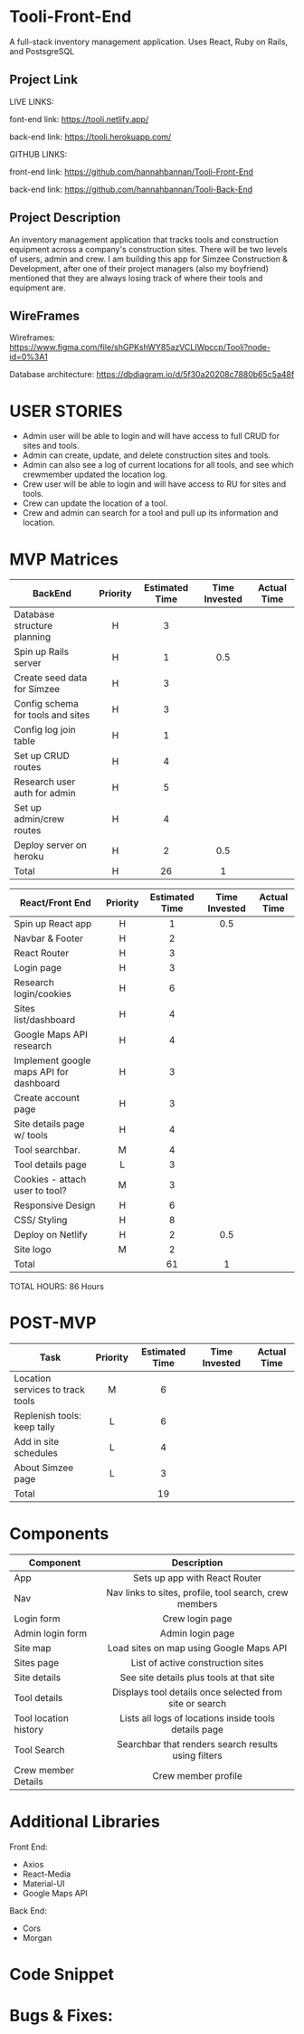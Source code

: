 
# Tooli-Front-End
A full-stack inventory management application. Uses React, Ruby on Rails, and PostsgreSQL

## Project Link

LIVE LINKS:

font-end link: https://tooli.netlify.app/

back-end link: https://tooli.herokuapp.com/

GITHUB LINKS:

front-end link: https://github.com/hannahbannan/Tooli-Front-End

back-end link: https://github.com/hannahbannan/Tooli-Back-End

## Project Description

An inventory management application that tracks tools and construction equipment across a company's construction sites. There will be two levels of users, admin and crew. I am building this app for Simzee Construction & Development, after one of their project managers (also my boyfriend) mentioned that they are always losing track of where their tools and equipment are.

## WireFrames

Wireframes: https://www.figma.com/file/shGPKshWY85azVCLIWpccp/Tooli?node-id=0%3A1


Database architecture: https://dbdiagram.io/d/5f30a20208c7880b65c5a48f


# USER STORIES

* Admin user will be able to login and will have access to full CRUD for sites and tools. 
* Admin can create, update, and delete construction sites and tools.
* Admin can also see a log of current locations for all tools, and see which crewmember updated the location log.
* Crew user will be able to login and will have access to RU for sites and tools.
* Crew can update the location of a tool.
* Crew and admin can search for a tool and pull up its information and location.

# MVP Matrices

| BackEnd                            | Priority | Estimated Time | Time Invested | Actual Time |
| ---------------------------------- | :------: | :------------: | :-----------: | :---------: |
|  Database structure planning       |    H     |       3        |               |             |
|  Spin up Rails server              |    H     |       1        |      0.5      |             |
|  Create seed data for Simzee       |    H     |       3        |               |             |
|  Config schema for tools and sites |    H     |       3        |               |             |
|  Config log join table             |    H     |       1        |               |             |
|  Set up CRUD routes                |    H     |       4        |               |             |
|  Research user auth for admin      |    H     |       5        |               |             |
|  Set up admin/crew routes          |    H     |       4        |               |             |
|  Deploy server on heroku           |    H     |       2        |      0.5      |             |
|  Total                             |    H     |      26        |       1       |             |

| React/Front End                               | Priority | Estimated Time | Time Invested | Actual Time |
| --------------------------------------------- | :------: | :------------: | :-----------: | :---------: |
| Spin up React app                             |    H     |       1        |     0.5       |             |
| Navbar & Footer                               |    H     |       2        |               |             |
| React Router                                  |    H     |       3        |               |             |
| Login page                                    |    H     |       3        |               |             |
| Research login/cookies                        |    H     |       6        |               |             |
| Sites list/dashboard                          |    H     |       4        |               |             |
| Google Maps API research                      |    H     |       4        |               |             |
| Implement google maps API for dashboard       |    H     |       3        |               |             |
| Create account page                           |    H     |       3        |               |             |
| Site details page w/ tools                    |    H     |       4        |               |             |
| Tool searchbar.                               |    M     |       4        |               |             |
| Tool details page                             |    L     |       3        |               |             |
| Cookies - attach user to tool?                |    M     |       3        |               |             |
| Responsive Design                             |    H     |       6        |               |             |
| CSS/ Styling                                  |    H     |       8        |               |             |
| Deploy on Netlify                             |    H     |       2        |     0.5       |             |
| Site logo                                     |    M     |       2        |               |             |
| Total                                         |          |       61       |       1       |             |

TOTAL HOURS: 86 Hours

# POST-MVP 

| Task                               | Priority | Estimated Time | Time Invested | Actual Time |
| ---------------------------------- | :------: | :------------: | :-----------: | :---------: |
|  Location services to track tools  |    M     |       6        |               |             |
|  Replenish tools: keep tally       |    L     |       6        |               |             |
|  Add in site schedules             |    L     |       4        |               |             |
|  About Simzee page                 |    L     |       3        |               |             |
| Total                              |          |       19       |               |             |

# Components

| Component              |                               Description                                |
| ---------------------- | :----------------------------------------------------------------------: |
| App                    |                      Sets up app with React Router                       |
| Nav                    |       Nav links to sites, profile, tool search, crew members             |
| Login form             |                          Crew login page                                 |
| Admin login form       |                        Admin login page                                  |
| Site map               |            Load sites on map using Google Maps API                       |
| Sites page             |                    List of active construction sites                     |
| Site details           |                   See site details plus tools at that site               |
| Tool details           |       Displays tool details once selected from site or search            |
| Tool location history  |            Lists all logs of locations inside tools details page         |
| Tool Search            |          Searchbar that renders search results using filters             |
| Crew member Details    |                         Crew member profile                              |
    

# Additional Libraries

Front End:

- Axios
- React-Media
- Material-UI
- Google Maps API

Back End:

- Cors
- Morgan

# Code Snippet


# Bugs & Fixes:


